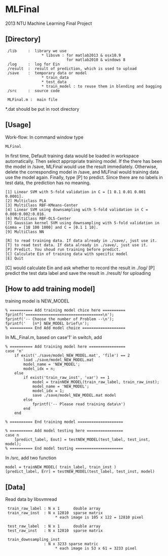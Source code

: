 MLFinal
=======

2013 NTU Machine Learning Final Project


[Directory]
---------------------
```
 /lib     :  library we use
                * libsvm : for matlab2013 & osx10.9
                           for matlab2010 & windows 8
 /log     :  log for Ein
 /result  :  result of prediction, which is used to upload
 /save    :  temporary data or model
                * train_data
                * test_data
                * train_model : to reuse them in blending and bagging
 /src     :  source code

 MLFinal.m :  main file
```
*.dat should be put in root directory

[Usage]
---------------------
Work-flow:
In command window type 
```
MLFinal
```
In first time, Default training data would be loaded in workspace automatically. Then select appropriate training model. If the there has been the model in /save, MLFinal would use the result immediately. Otherwise, delete the corresponding model in /save, and MLFinal would training data use the model again. Finally, type [P] to predict.
Since there are no labels in test data, the prediction has no meaning.

```
[1] Linear SVM with 5-fold validation in C = [1 0.1 0.01 0.001 0.0001].
[2] Multiclass PLA
[3] MultiClass RBF-KMeans-Center
[4] Linear SVM using downsampling with 5-fold validation in C = 0.008:0.002:0.016.
[6] MultiClass RBF-OLS-Center
[7] Gaussian kernel SVM using downsampling with 5-fold validation in Gimma = [10 100 1000] and C = [0.1 1 10].
[9] MultiClass NN

[R] to read training data. If data already in ./save/, just use it.
[T] to read test data. If data already in ./save/, just use it.
[P] Predict. You shoud run training before predict.
[C] Calculate Ein of training data with specific model
[E] Quit
```

[C] would calculate Ein and ask whether to record the result in ./log/
[P] predict the test data label and save the result in ./result/ for uploading

[How to add training model]
---------------------
training model is NEW_MODEL
```
% ========== Add training model chice here ==========
fprintf('==================================\n');
fprintf('-- Choose the number of Problem --\n');
fprintf('   [n*] NEW_MODEL brief\n');
% ========== End Add model choice ===================
```
In ML_Final.m, based on case'1' in switch, add 
```
% ========== Add training model here ================
case 'n'
    if exist('./save/model_NEW_MODEL.mat', 'file') == 2
        load ./save/model_NEW_MODEL.mat
        model_name = 'NEW_MODEL';
        model_idx = n;
    else
        if exist('train_raw_inst', 'var') == 1                    
            model = trainNEW_MODEL(train_raw_label, train_raw_inst);
            model_name = 'NEW_MODEL';
            model_idx = 1;
            save ./save/model_NEW_MODEL.mat model
        else
            fprintf('-- Please read training data\n')
        end
    end
            
% ========== End training model ====================
```
```
% ========== Add model testing here ================
case n
    [predict_label, Eout] = testNEW_MODEL(test_label, test_inst, model);
% ========== End model testing =====================
```

In /src, add two function
```
model = trainNEW_MODEL( train_label, train_inst )
[predict_label, Err] = testNEW_MODEL(test_label, test_inst, model)
```
  
[Data]
---------------------
Read data by libsvmread
```
 train_raw_label : N x 1      double array
 train_raw_inst  : N x 12810  sparse matrix
                      * each image is 105 x 122 = 12810 pixel

 test_raw_label  : N x 1      double array
 test_raw_inst   : N x 12810  sparse matrix

 train_downsampling_inst
                 : N x 3233 sparse matric
                      * each image is 53 x 61 = 3233 pixel
```
